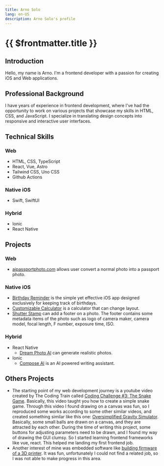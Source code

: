 ```yaml
---
title: Arno Solo
lang: en-US
description: Arno Solo's profile
---
```


<script setup lang="ts">
import YearsElapsed from './components/YearsElapsed.vue'
</script>

# {{ $frontmatter.title }}

## Introduction

Hello, my name is Arno. I'm a frontend developer with a passion for creating iOS and Web applications.

## Professional Background

I have <YearsElapsed /> years of experience in frontend development, where I've had the opportunity to work on various projects that showcase my skills in HTML, CSS, and JavaScript. I specialize in translating design concepts into responsive and interactive user interfaces.

## Technical Skills

### Web

- HTML, CSS, TypeScript
- React, Vue, Astro
- Tailwind CSS, Uno CSS
- Github Actions

### Native iOS

- Swift, SwiftUI

### Hybrid

- Ionic
- React Native

## Projects

### Web

- [aipassportphoto.com](https://aipassportphoto.com/) allows user convert a normal photo into a passport photo.

### Native iOS

- [Birthday Reminder](https://apps.apple.com/us/app/birthday-reminder-lunar-cal/id6479518154) is the simple yet effective iOS app designed exclusively for keeping track of birthdays.
- [Customizable Calculator](https://apps.apple.com/us/app/customizable-calculator/id6446835863) is a calculator that can change layout.
- [Shutter Stamp](https://apps.apple.com/us/app/metadata-watermark/id6474674942) can add a footer on a photo. The footer contains some metadata items of the photo such as logo of camera maker, camera model, focal length, F number, exposure time, ISO.

### Hybrid

- React Native
  - [Dream Photo AI](https://play.google.com/store/apps/details?id=com.dream_photo_ai) can generate realistic photos.
- Ionic
  - [Compose AI](https://play.google.com/store/apps/details?id=com.idphotoapp.composeai) is an AI powered writing assistant.

## Others Projects

- The starting point of my web development journey is a youtube video created by The Coding Train called [Coding Challenge #3: The Snake Game](https://youtu.be/AaGK-fj-BAM?si=SSr5bNt-NjuQ7Ez6). Basically, this video taught you how to create a simple snake game. Through this video I found drawing on a canvas was fun, so I reproduced some works according to some other similar videos, and created something similar like this one: [Oversimplified Gravity Simulator](https://arnosolo.github.io/oversimplified_gravity_simulator/). Basically, some small balls are drawn on a canvas, and they are attracted by each other. During the time of writing this project, some buttons for adjusting parameters need to be drawn, and I found my way of drawing the GUI clumsy. So I started learning frontend frameworks like vue, react. This helped me landing my first frontend job.
- Another interest of mine was embedded software like [building firmware of a 3D printer](https://arnosolo.github.io/simple-3d-printer). It was fun, unfortunately I could not find a related job, so I was not able to make progress in this area.
